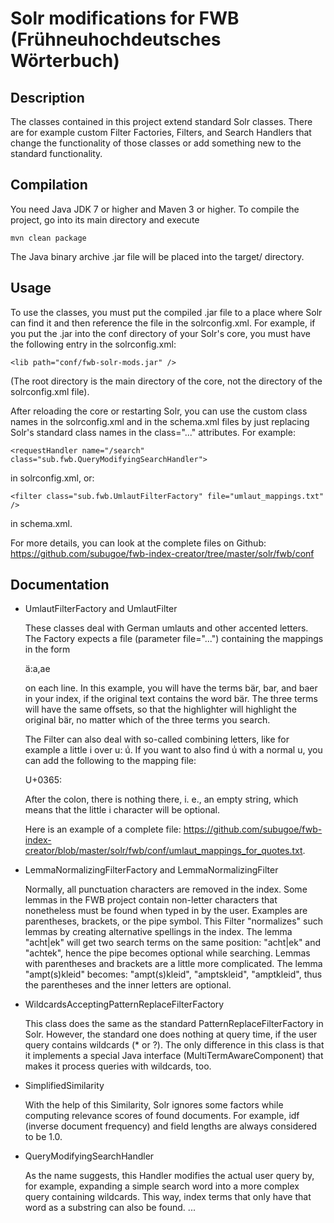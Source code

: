 # Solr modifications for FWB (Frühneuhochdeutsches Wörterbuch)

## Description

The classes contained in this project extend standard Solr classes. There are for example custom Filter Factories,
Filters, and Search Handlers that change the functionality of those classes or add something new to the standard functionality.

## Compilation

You need Java JDK 7 or higher and Maven 3 or higher.
To compile the project, go into its main directory and execute 

``` mvn clean package ```

The Java binary archive .jar file will be placed into the target/ directory.

## Usage

To use the classes, you must put the compiled .jar file to a place where Solr can find it and then reference the 
file in the solrconfig.xml. For example, if you put the .jar into the conf directory of your Solr's core,
you must have the following entry in the solrconfig.xml:

``` <lib path="conf/fwb-solr-mods.jar" /> ```

(The root directory is the main directory of the core, not the directory of the solrconfig.xml file).

After reloading the core or restarting Solr, you can use the custom class names in the solrconfig.xml 
and in the schema.xml files by just replacing Solr's standard class names in the class="..." attributes. 
For example:

``` <requestHandler name="/search" class="sub.fwb.QueryModifyingSearchHandler">  ```

in solrconfig.xml, or:

``` <filter class="sub.fwb.UmlautFilterFactory" file="umlaut_mappings.txt" /> ```

in schema.xml.
  
For more details, you can look at the complete files on Github: 
https://github.com/subugoe/fwb-index-creator/tree/master/solr/fwb/conf

## Documentation

* UmlautFilterFactory and UmlautFilter

  These classes deal with German umlauts and other accented letters. The Factory expects a file (parameter file="...")
  containing the mappings in the form 

  ä:a,ae

  on each line. In this example, you will have the terms bär, bar, and baer
  in your index, if the original text contains the word bär. The three terms will have the same offsets, so that
  the highlighter will highlight the original bär, no matter which of the three terms you search.
  
  The Filter can also deal with so-called combining letters, like for example a little i over u: uͥ. If you want to 
  also find uͥ with a normal u, you can add the following to the mapping file:

  U+0365:

  After the colon, there is nothing there, i. e., an empty string, which means that the little i character will be optional.
  
  Here is an example of a complete file: https://github.com/subugoe/fwb-index-creator/blob/master/solr/fwb/conf/umlaut_mappings_for_quotes.txt.
  
* LemmaNormalizingFilterFactory and LemmaNormalizingFilter

  Normally, all punctuation characters are removed in the index.
  Some lemmas in the FWB project contain non-letter characters that nonetheless must be found when typed in by the user. Examples are 
  parentheses, brackets, or the pipe symbol. This Filter "normalizes" such lemmas by creating alternative spellings
  in the index. The lemma "acht|ek" will get two search terms on the same position: "acht|ek" and "achtek", hence 
  the pipe becomes optional while searching. Lemmas with parentheses and brackets are a little more complicated. The lemma
  "ampt(s)kleid" becomes: "ampt(s)kleid", "amptskleid", "amptkleid", thus the parentheses and the inner letters
  are optional.
  
* WildcardsAcceptingPatternReplaceFilterFactory

  This class does the same as the standard PatternReplaceFilterFactory in Solr. However, the standard one does nothing
  at query time, if the user query contains wildcards (* or ?). The only difference in this class is that it implements
  a special Java interface (MultiTermAwareComponent) that makes it process queries with wildcards, too.
  
* SimplifiedSimilarity

  With the help of this Similarity, Solr ignores some factors while computing relevance scores of found documents. 
  For example, idf (inverse document frequency) and field lengths are always considered to be 1.0.
  
* QueryModifyingSearchHandler

  As the name suggests, this Handler modifies the actual user query by, for example, expanding a simple search word
  into a more complex query containing wildcards. This way, index terms that only have that word as a substring
  can also be found.
  ...
